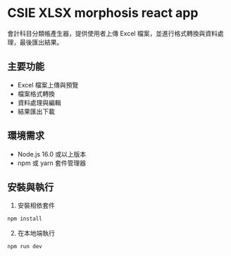 # CSIE XLSX morphosis react app

會計科目分類帳產生器，提供使用者上傳 Excel 檔案，並進行格式轉換與資料處理，最後匯出結果。

## 主要功能
- Excel 檔案上傳與預覽
- 檔案格式轉換
- 資料處理與編輯
- 結果匯出下載

## 環境需求
- Node.js 16.0 或以上版本
- npm 或 yarn 套件管理器

## 安裝與執行
1. 安裝相依套件
```bash
npm install
```

2. 在本地端執行
```bash
npm run dev
```